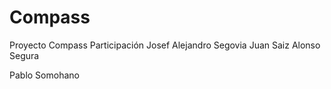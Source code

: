 # Compass
Proyecto Compass
Participación Josef Alejandro Segovia
Juan Saiz
Alonso Segura





Pablo Somohano
